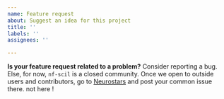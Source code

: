 ```yaml
---
name: Feature request
about: Suggest an idea for this project
title: ''
labels: ''
assignees: ''

---
```


**Is your feature request related to a problem?**
Consider reporting a bug. Else, for now, `nf-scil` is a closed community. Once we open to outside users and contributors, go to [Neurostars](https://neurostars.org/tag/nf-scil) and post your common issue there. not here !
